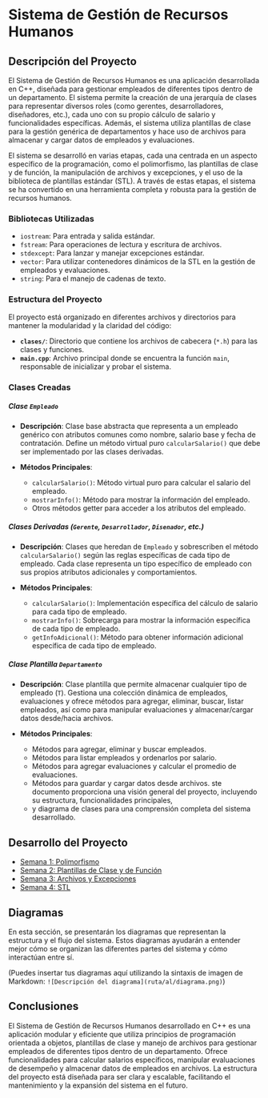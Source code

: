 # Sistema de Gestión de Recursos Humanos

## Descripción del Proyecto

El Sistema de Gestión de Recursos Humanos es una aplicación desarrollada en C++, diseñada para gestionar empleados de diferentes tipos dentro de un departamento. El sistema permite la creación de una jerarquía de clases para representar diversos roles (como gerentes, desarrolladores, diseñadores, etc.), cada uno con su propio cálculo de salario y funcionalidades específicas. Además, el sistema utiliza plantillas de clase para la gestión genérica de departamentos y hace uso de archivos para almacenar y cargar datos de empleados y evaluaciones.

El sistema se desarrolló en varias etapas, cada una centrada en un aspecto específico de la programación, como el polimorfismo, las plantillas de clase y de función, la manipulación de archivos y excepciones, y el uso de la biblioteca de plantillas estándar (STL). A través de estas etapas, el sistema se ha convertido en una herramienta completa y robusta para la gestión de recursos humanos.

### Bibliotecas Utilizadas

- `iostream`: Para entrada y salida estándar.
- `fstream`: Para operaciones de lectura y escritura de archivos.
- `stdexcept`: Para lanzar y manejar excepciones estándar.
- `vector`: Para utilizar contenedores dinámicos de la STL en la gestión de empleados y evaluaciones.
- `string`: Para el manejo de cadenas de texto.

### Estructura del Proyecto

El proyecto está organizado en diferentes archivos y directorios para mantener la modularidad y la claridad del código:

- **`clases/`**: Directorio que contiene los archivos de cabecera (`*.h`) para las clases y funciones.
- **`main.cpp`**: Archivo principal donde se encuentra la función `main`, responsable de inicializar y probar el sistema.

### Clases Creadas

##### Clase `Empleado`

- **Descripción**: Clase base abstracta que representa a un empleado genérico con atributos comunes como nombre, salario base y fecha de contratación. Define un método virtual puro `calcularSalario()` que debe ser implementado por las clases derivadas.

- **Métodos Principales**:
    - `calcularSalario()`: Método virtual puro para calcular el salario del empleado.
    - `mostrarInfo()`: Método para mostrar la información del empleado.
    - Otros métodos getter para acceder a los atributos del empleado.

##### Clases Derivadas (`Gerente`, `Desarrollador`, `Disenador`, etc.)

- **Descripción**: Clases que heredan de `Empleado` y sobrescriben el método `calcularSalario()` según las reglas específicas de cada tipo de empleado. Cada clase representa un tipo específico de empleado con sus propios atributos adicionales y comportamientos.

- **Métodos Principales**:
    - `calcularSalario()`: Implementación específica del cálculo de salario para cada tipo de empleado.
    - `mostrarInfo()`: Sobrecarga para mostrar la información específica de cada tipo de empleado.
    - `getInfoAdicional()`: Método para obtener información adicional específica de cada tipo de empleado.

##### Clase Plantilla `Departamento`

- **Descripción**: Clase plantilla que permite almacenar cualquier tipo de empleado (`T`). Gestiona una colección dinámica de empleados, evaluaciones y ofrece métodos para agregar, eliminar, buscar, listar empleados, así como para manipular evaluaciones y almacenar/cargar datos desde/hacia archivos.

- **Métodos Principales**:
    - Métodos para agregar, eliminar y buscar empleados.
    - Métodos para listar empleados y ordenarlos por salario.
    - Métodos para agregar evaluaciones y calcular el promedio de evaluaciones.
    - Métodos para guardar y cargar datos desde archivos.
      ste documento proporciona una visión general del proyecto, incluyendo su estructura, funcionalidades principales,
    - y diagrama de clases para una comprensión completa del sistema desarrollado.
## Desarrollo del Proyecto

- [Semana 1: Polimorfismo](Semana1.md)
- [Semana 2: Plantillas de Clase y de Función](Semana2.md)
- [Semana 3: Archivos y Excepciones](Semana3.md)
- [Semana 4: STL](Semana4.md)

## Diagramas

En esta sección, se presentarán los diagramas que representan la estructura y el flujo del sistema. Estos diagramas ayudarán a entender mejor cómo se organizan las diferentes partes del sistema y cómo interactúan entre sí.

(Puedes insertar tus diagramas aquí utilizando la sintaxis de imagen de Markdown: `![Descripción del diagrama](ruta/al/diagrama.png)`)

## Conclusiones

El Sistema de Gestión de Recursos Humanos desarrollado en C++ es una aplicación modular y eficiente que utiliza principios de programación orientada a objetos, plantillas de clase y manejo de archivos para gestionar empleados de diferentes tipos dentro de un departamento. Ofrece funcionalidades para calcular salarios específicos, manipular evaluaciones de desempeño y almacenar datos de empleados en archivos. La estructura del proyecto está diseñada para ser clara y escalable, facilitando el mantenimiento y la expansión del sistema en el futuro.